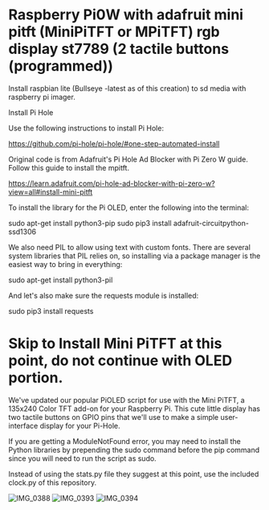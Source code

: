 # Raspberry Pi0W with adafruit mini pitft (MiniPiTFT or MPiTFT) rgb display st7789 (2 tactile buttons (programmed))

Install raspbian lite (Bullseye -latest as of this creation) to sd media with raspberry pi imager.

Install Pi Hole

Use the following instructions to install Pi Hole:

https://github.com/pi-hole/pi-hole/#one-step-automated-install

Original code is from Adafruit's Pi Hole Ad Blocker with Pi Zero W guide. Follow this guide to install the mpitft.

https://learn.adafruit.com/pi-hole-ad-blocker-with-pi-zero-w?view=all#install-mini-pitft

To install the library for the Pi OLED, enter the following into the terminal:

sudo apt-get install python3-pip
sudo pip3 install adafruit-circuitpython-ssd1306

We also need PIL to allow using text with custom fonts. There are several system libraries that PIL relies on, so installing via a package manager is the easiest way to bring in everything:

sudo apt-get install python3-pil

And let's also make sure the requests module is installed:

sudo pip3 install requests

# Skip to Install Mini PiTFT at this point, do not continue with OLED portion.

We've updated our popular PiOLED script for use with the Mini PiTFT, a 135x240 Color TFT add-on for your Raspberry Pi. This cute little display has two tactile buttons on GPIO pins that we'll use to make a simple user-interface display for your Pi-Hole.

If you are getting a ModuleNotFound error, you may need to install the Python libraries by prepending the sudo command before the pip command since you will need to run the script as sudo.

Instead of using the stats.py file they suggest at this point, use the included clock.py of this repository.

![IMG_0388](https://user-images.githubusercontent.com/98209729/160754380-33160d1a-0b94-4b92-9e84-cf10d2a3b15e.jpeg)
![IMG_0393](https://user-images.githubusercontent.com/98209729/160754430-9cccee92-ea79-4d8f-a115-864affa8b315.jpeg)
![IMG_0394](https://user-images.githubusercontent.com/98209729/160754491-85814b54-980c-465a-9b54-a454f53241ce.jpeg)



